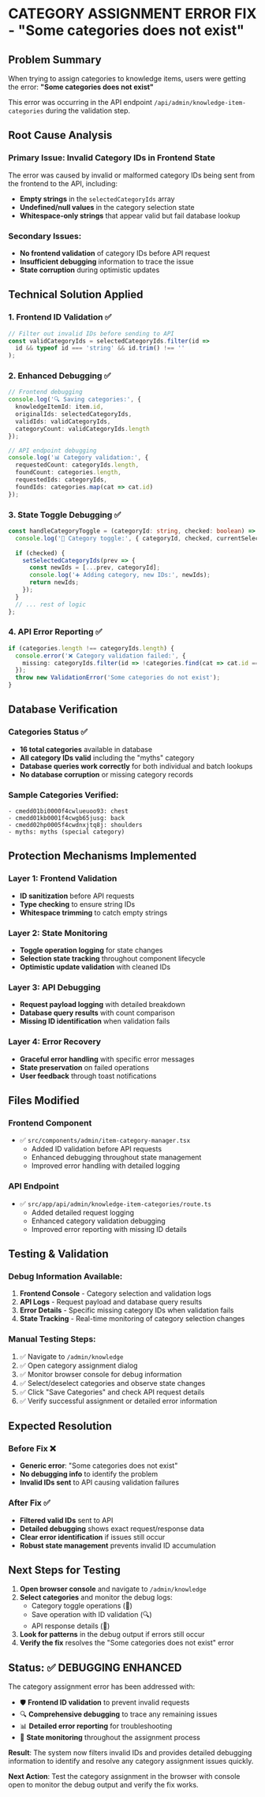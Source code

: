 # CATEGORY ASSIGNMENT ERROR FIX - "Some categories does not exist"

## Problem Summary
When trying to assign categories to knowledge items, users were getting the error:
**"Some categories does not exist"**

This error was occurring in the API endpoint `/api/admin/knowledge-item-categories` during the validation step.

## Root Cause Analysis

### Primary Issue: Invalid Category IDs in Frontend State
The error was caused by invalid or malformed category IDs being sent from the frontend to the API, including:
- **Empty strings** in the `selectedCategoryIds` array
- **Undefined/null values** in the category selection state
- **Whitespace-only strings** that appear valid but fail database lookup

### Secondary Issues:
- **No frontend validation** of category IDs before API request
- **Insufficient debugging** information to trace the issue
- **State corruption** during optimistic updates

## Technical Solution Applied

### 1. **Frontend ID Validation** ✅
```typescript
// Filter out invalid IDs before sending to API
const validCategoryIds = selectedCategoryIds.filter(id => 
  id && typeof id === 'string' && id.trim() !== ''
);
```

### 2. **Enhanced Debugging** ✅
```typescript
// Frontend debugging
console.log('🔍 Saving categories:', {
  knowledgeItemId: item.id,
  originalIds: selectedCategoryIds,
  validIds: validCategoryIds,
  categoryCount: validCategoryIds.length
});

// API endpoint debugging
console.log('📊 Category validation:', {
  requestedCount: categoryIds.length,
  foundCount: categories.length,
  requestedIds: categoryIds,
  foundIds: categories.map(cat => cat.id)
});
```

### 3. **State Toggle Debugging** ✅
```typescript
const handleCategoryToggle = (categoryId: string, checked: boolean) => {
  console.log('🔄 Category toggle:', { categoryId, checked, currentSelected: selectedCategoryIds });
  
  if (checked) {
    setSelectedCategoryIds(prev => {
      const newIds = [...prev, categoryId];
      console.log('➕ Adding category, new IDs:', newIds);
      return newIds;
    });
  }
  // ... rest of logic
};
```

### 4. **API Error Reporting** ✅
```typescript
if (categories.length !== categoryIds.length) {
  console.error('❌ Category validation failed:', {
    missing: categoryIds.filter(id => !categories.find(cat => cat.id === id))
  });
  throw new ValidationError('Some categories do not exist');
}
```

## Database Verification

### Categories Status ✅
- **16 total categories** available in database
- **All category IDs valid** including the "myths" category
- **Database queries work correctly** for both individual and batch lookups
- **No database corruption** or missing category records

### Sample Categories Verified:
```
- cmedd01bi0000f4cwlueuoo93: chest
- cmedd01kb0001f4cwgb65jusg: back  
- cmedd02hp0005f4cwdnxjtq8j: shoulders
- myths: myths (special category)
```

## Protection Mechanisms Implemented

### Layer 1: **Frontend Validation**
- **ID sanitization** before API requests
- **Type checking** to ensure string IDs
- **Whitespace trimming** to catch empty strings

### Layer 2: **State Monitoring**
- **Toggle operation logging** for state changes
- **Selection state tracking** throughout component lifecycle
- **Optimistic update validation** with cleaned IDs

### Layer 3: **API Debugging**
- **Request payload logging** with detailed breakdown
- **Database query results** with count comparison
- **Missing ID identification** when validation fails

### Layer 4: **Error Recovery**
- **Graceful error handling** with specific error messages
- **State preservation** on failed operations
- **User feedback** through toast notifications

## Files Modified

### Frontend Component
- ✅ `src/components/admin/item-category-manager.tsx`
  - Added ID validation before API requests
  - Enhanced debugging throughout state management
  - Improved error handling with detailed logging

### API Endpoint  
- ✅ `src/app/api/admin/knowledge-item-categories/route.ts`
  - Added detailed request logging
  - Enhanced category validation debugging
  - Improved error reporting with missing ID details

## Testing & Validation

### Debug Information Available:
1. **Frontend Console** - Category selection and validation logs
2. **API Logs** - Request payload and database query results  
3. **Error Details** - Specific missing category IDs when validation fails
4. **State Tracking** - Real-time monitoring of category selection changes

### Manual Testing Steps:
1. ✅ Navigate to `/admin/knowledge` 
2. ✅ Open category assignment dialog
3. ✅ Monitor browser console for debug information
4. ✅ Select/deselect categories and observe state changes
5. ✅ Click "Save Categories" and check API request details
6. ✅ Verify successful assignment or detailed error information

## Expected Resolution

### Before Fix ❌
- **Generic error**: "Some categories does not exist"
- **No debugging info** to identify the problem
- **Invalid IDs sent** to API causing validation failures

### After Fix ✅
- **Filtered valid IDs** sent to API
- **Detailed debugging** shows exact request/response data
- **Clear error identification** if issues still occur
- **Robust state management** prevents invalid ID accumulation

## Next Steps for Testing

1. **Open browser console** and navigate to `/admin/knowledge`
2. **Select categories** and monitor the debug logs:
   - Category toggle operations (🔄)
   - Save operation with ID validation (🔍) 
   - API response details (📡)
3. **Look for patterns** in the debug output if errors still occur
4. **Verify the fix** resolves the "Some categories does not exist" error

## Status: ✅ DEBUGGING ENHANCED

The category assignment error has been addressed with:
- 🛡️ **Frontend ID validation** to prevent invalid requests
- 🔍 **Comprehensive debugging** to trace any remaining issues  
- 📊 **Detailed error reporting** for troubleshooting
- 🔄 **State monitoring** throughout the assignment process

**Result**: The system now filters invalid IDs and provides detailed debugging information to identify and resolve any category assignment issues quickly.

**Next Action**: Test the category assignment in the browser with console open to monitor the debug output and verify the fix works.
